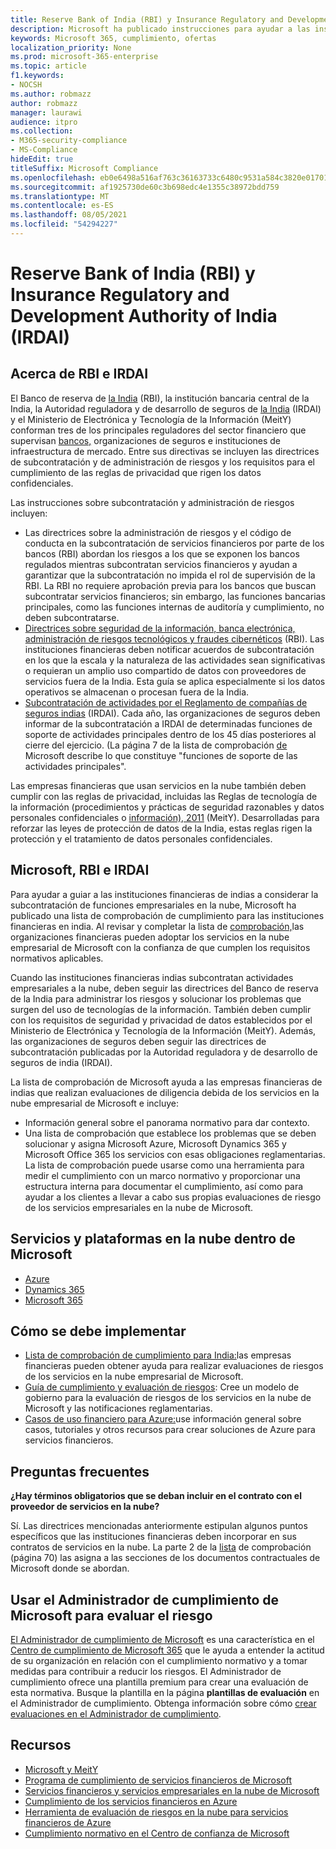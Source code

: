 ```yaml
---
title: Reserve Bank of India (RBI) y Insurance Regulatory and Development Authority of India (IRDAI)
description: Microsoft ha publicado instrucciones para ayudar a las instituciones financieras de India con la adopción en la nube.
keywords: Microsoft 365, cumplimiento, ofertas
localization_priority: None
ms.prod: microsoft-365-enterprise
ms.topic: article
f1.keywords:
- NOCSH
ms.author: robmazz
author: robmazz
manager: laurawi
audience: itpro
ms.collection:
- M365-security-compliance
- MS-Compliance
hideEdit: true
titleSuffix: Microsoft Compliance
ms.openlocfilehash: eb0e6498a516af763c36163733c6480c9531a584c3820e01701fdcf31089b8e3
ms.sourcegitcommit: af1925730de60c3b698edc4e1355c38972bdd759
ms.translationtype: MT
ms.contentlocale: es-ES
ms.lasthandoff: 08/05/2021
ms.locfileid: "54294227"
---
```

# <a name="reserve-bank-of-india-rbi-and-insurance-regulatory-and-development-authority-of-india-irdai"></a>Reserve Bank of India (RBI) y Insurance Regulatory and Development Authority of India (IRDAI)

## <a name="about-rbi-and-irdai"></a>Acerca de RBI e IRDAI

El Banco de reserva de [la India](https://www.rbi.org.in/) (RBI), la institución bancaria central de la India, la Autoridad reguladora y de desarrollo de seguros de [la India](https://www.irdai.gov.in/Defaulthome.aspx?page=H1) (IRDAI) y el Ministerio de Electrónica y Tecnología de la Información (MeitY) conforman tres de los principales reguladores del sector financiero que supervisan [bancos,](https://meity.gov.in/content/information-technology-act) organizaciones de seguros e instituciones de infraestructura de mercado. Entre sus directivas se incluyen las directrices de subcontratación y de administración de riesgos y los requisitos para el cumplimiento de las reglas de privacidad que rigen los datos confidenciales.

Las instrucciones sobre subcontratación y administración de riesgos incluyen:

- [](https://rbidocs.rbi.org.in/rdocs/notification/PDFs/73713.pdf) Las directrices sobre la administración de riesgos y el código de conducta en la subcontratación de servicios financieros por parte de los bancos (RBI) abordan los riesgos a los que se exponen los bancos regulados mientras subcontratan servicios financieros y ayudan a garantizar que la subcontratación no impida el rol de supervisión de la RBI. La RBI no requiere aprobación previa para los bancos que buscan subcontratar servicios financieros; sin embargo, las funciones bancarias principales, como las funciones internas de auditoría y cumplimiento, no deben subcontratarse.
- [Directrices sobre seguridad de la información, banca electrónica, administración de riesgos tecnológicos y fraudes cibernéticos](https://rbidocs.rbi.org.in/rdocs/content/PDFs/GBS300411F.pdf) (RBI). Las instituciones financieras deben notificar acuerdos de subcontratación en los que la escala y la naturaleza de las actividades sean significativas o requieran un amplio uso compartido de datos con proveedores de servicios fuera de la India. Esta guía se aplica especialmente si los datos operativos se almacenan o procesan fuera de la India.
- [Subcontratación de actividades por el Reglamento de compañías de seguros indias](https://www.irdai.gov.in/ADMINCMS/cms/frmGeneral_Layout.aspx?page=PageNo3149&flag=1) (IRDAI). Cada año, las organizaciones de seguros deben informar de la subcontratación a IRDAI de determinadas funciones de soporte de actividades principales dentro de los 45 días posteriores al cierre del ejercicio. (La página 7 de la lista de comprobación [de](https://servicetrust.microsoft.com/Documents/TrustDocuments?command=Download&downloadType=Document&downloadId=26f4af15-2771-4cd4-a7c7-9328149f9453&docTab=6d000410-c9e9-11e7-9a91-892aae8839ad_Compliance_Guides) Microsoft describe lo que constituye "funciones de soporte de las actividades principales".

Las empresas financieras que usan servicios en la nube también deben cumplir con las reglas de privacidad, incluidas las Reglas de tecnología de la información (procedimientos y prácticas de seguridad razonables y datos personales confidenciales o [información), 2011](https://meity.gov.in/sites/upload_files/dit/files/GSR313E_10511\(1\).pdf) (MeitY). Desarrolladas para reforzar las leyes de protección de datos de la India, estas reglas rigen la protección y el tratamiento de datos personales confidenciales.

## <a name="microsoft-rbi-and-irdai"></a>Microsoft, RBI e IRDAI

Para ayudar a guiar a las instituciones financieras de indias a considerar la subcontratación de funciones empresariales en la nube, Microsoft ha publicado una lista de comprobación de cumplimiento para las instituciones financieras en india. Al revisar y completar la lista de [comprobación,](https://servicetrust.microsoft.com/Documents/TrustDocuments?command=Download&downloadType=Document&downloadId=26f4af15-2771-4cd4-a7c7-9328149f9453&docTab=6d000410-c9e9-11e7-9a91-892aae8839ad_Compliance_Guides)las organizaciones financieras pueden adoptar los servicios en la nube empresarial de Microsoft con la confianza de que cumplen los requisitos normativos aplicables.

Cuando las instituciones financieras indias subcontratan actividades empresariales a la nube, deben seguir las directrices del Banco de reserva de la India para administrar los riesgos y solucionar los problemas que surgen del uso de tecnologías de la información. También deben cumplir con los requisitos de seguridad y privacidad de datos establecidos por el Ministerio de Electrónica y Tecnología de la Información (MeitY). Además, las organizaciones de seguros deben seguir las directrices de subcontratación publicadas por la Autoridad reguladora y de desarrollo de seguros de india (IRDAI).

La lista de comprobación de Microsoft ayuda a las empresas financieras de indias que realizan evaluaciones de diligencia debida de los servicios en la nube empresarial de Microsoft e incluye:

- Información general sobre el panorama normativo para dar contexto.
- Una lista de comprobación que establece los problemas que se deben solucionar y asigna Microsoft Azure, Microsoft Dynamics 365 y Microsoft Office 365 los servicios con esas obligaciones reglamentarias. La lista de comprobación puede usarse como una herramienta para medir el cumplimiento con un marco normativo y proporcionar una estructura interna para documentar el cumplimiento, así como para ayudar a los clientes a llevar a cabo sus propias evaluaciones de riesgo de los servicios empresariales en la nube de Microsoft.

## <a name="microsoft-in-scope-cloud-platforms--services"></a>Servicios y plataformas en la nube dentro de Microsoft

- [Azure](https://gallery.technet.microsoft.com/Overview-of-Azure-c1be3942)
- [Dynamics 365](https://aka.ms/d365-compliance-list)
- [Microsoft 365](https://servicetrust.microsoft.com/ViewPage/TrustDocuments?command=Download&downloadType=Document&downloadId=9f756cce-b15d-45a9-94d7-6a583dee4401&docTab=6d000410-c9e9-11e7-9a91-892aae8839ad_Compliance_Guides)

## <a name="how-to-implement"></a>Cómo se debe implementar

- [Lista de comprobación de cumplimiento para India:](https://servicetrust.microsoft.com/Documents/TrustDocuments?command=Download&downloadType=Document&downloadId=26f4af15-2771-4cd4-a7c7-9328149f9453&docTab=6d000410-c9e9-11e7-9a91-892aae8839ad_Compliance_Guides)las empresas financieras pueden obtener ayuda para realizar evaluaciones de riesgos de los servicios en la nube empresarial de Microsoft.
- [Guía de cumplimiento y evaluación de riesgos](https://servicetrust.microsoft.com/ViewPage/TrustDocuments?command=Download&downloadType=Document&downloadId=edee9b14-3661-4a16-ba83-c35caf672bd7&docTab=6d000410-c9e9-11e7-9a91-892aae8839ad_FAQ_and_White_Papers): Cree un modelo de gobierno para la evaluación de riesgos de los servicios en la nube de Microsoft y las notificaciones reglamentarias.
- [Casos de uso financiero para Azure:](/azure/industry/financial/)use información general sobre casos, tutoriales y otros recursos para crear soluciones de Azure para servicios financieros.

## <a name="frequently-asked-questions"></a>Preguntas frecuentes

**¿Hay términos obligatorios que se deban incluir en el contrato con el proveedor de servicios en la nube?**

Sí. Las directrices mencionadas anteriormente estipulan algunos puntos específicos que las instituciones financieras deben incorporar en sus contratos de servicios en la nube. La parte 2 de la [lista](https://servicetrust.microsoft.com/Documents/TrustDocuments?command=Download&downloadType=Document&downloadId=26f4af15-2771-4cd4-a7c7-9328149f9453&docTab=6d000410-c9e9-11e7-9a91-892aae8839ad_Compliance_Guides) de comprobación (página 70) las asigna a las secciones de los documentos contractuales de Microsoft donde se abordan.

## <a name="use-microsoft-compliance-manager-to-assess-your-risk"></a>Usar el Administrador de cumplimiento de Microsoft para evaluar el riesgo

[El Administrador de cumplimiento de Microsoft](/microsoft-365/compliance/compliance-manager) es una característica en el [Centro de cumplimiento de Microsoft 365](/microsoft-365/compliance/microsoft-365-compliance-center) que le ayuda a entender la actitud de su organización en relación con el cumplimiento normativo y a tomar medidas para contribuir a reducir los riesgos. El Administrador de cumplimiento ofrece una plantilla premium para crear una evaluación de esta normativa. Busque la plantilla en la página **plantillas de evaluación** en el Administrador de cumplimiento. Obtenga información sobre cómo [crear evaluaciones en el Administrador de cumplimiento](/microsoft-365/compliance/compliance-manager-assessments).

## <a name="resources"></a>Recursos

- [Microsoft y MeitY](offering-meity-india.md)
- [Programa de cumplimiento de servicios financieros de Microsoft](https://download.microsoft.com/download/6/4/7/64707E3E-6D3E-45D0-8207-A0EA3201B4A6/Microsoft%20Cloud%20-%20Financial%20Services%20Compliance%20Program%20\(Print\).pdf)
- [Servicios financieros y servicios empresariales en la nube de Microsoft](https://www.microsoft.com/trustcenter/cloudservices/financialservices)
- [Cumplimiento de los servicios financieros en Azure](https://azure.microsoft.com/resources/videos/azurecon-2015-financial-services-compliance-in-azure/)
- [Herramienta de evaluación de riesgos en la nube para servicios financieros de Azure](https://servicetrust.microsoft.com/ViewPage/FFIECBlueprint?command=Download&downloadType=Document&downloadId=079a1973-711a-428f-9312-9ddd290cff7b&docTab=c726d5c0-2d1e-11e8-a485-57140ec19669_PaaS)
- [Cumplimiento normativo en el Centro de confianza de Microsoft](https://www.microsoft.com/trust-center/compliance/compliance-overview)
